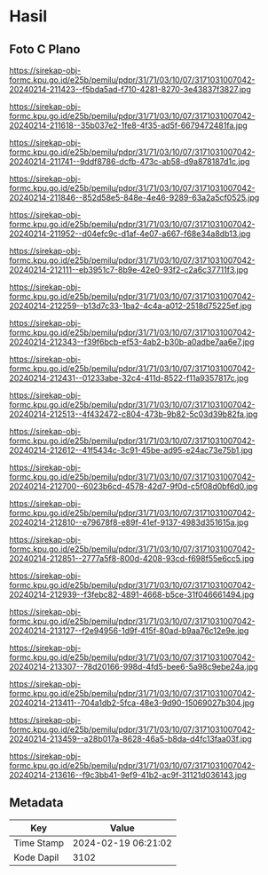 # Hasil

## Foto C Plano

https://sirekap-obj-formc.kpu.go.id/e25b/pemilu/pdpr/31/71/03/10/07/3171031007042-20240214-211423--f5bda5ad-f710-4281-8270-3e43837f3827.jpg

https://sirekap-obj-formc.kpu.go.id/e25b/pemilu/pdpr/31/71/03/10/07/3171031007042-20240214-211618--35b037e2-1fe8-4f35-ad5f-6679472481fa.jpg

https://sirekap-obj-formc.kpu.go.id/e25b/pemilu/pdpr/31/71/03/10/07/3171031007042-20240214-211741--9ddf8786-dcfb-473c-ab58-d9a878187d1c.jpg

https://sirekap-obj-formc.kpu.go.id/e25b/pemilu/pdpr/31/71/03/10/07/3171031007042-20240214-211846--852d58e5-848e-4e46-9289-63a2a5cf0525.jpg

https://sirekap-obj-formc.kpu.go.id/e25b/pemilu/pdpr/31/71/03/10/07/3171031007042-20240214-211952--d04efc9c-d1af-4e07-a667-f68e34a8db13.jpg

https://sirekap-obj-formc.kpu.go.id/e25b/pemilu/pdpr/31/71/03/10/07/3171031007042-20240214-212111--eb3951c7-8b9e-42e0-93f2-c2a6c37711f3.jpg

https://sirekap-obj-formc.kpu.go.id/e25b/pemilu/pdpr/31/71/03/10/07/3171031007042-20240214-212259--b13d7c33-1ba2-4c4a-a012-2518d75225ef.jpg

https://sirekap-obj-formc.kpu.go.id/e25b/pemilu/pdpr/31/71/03/10/07/3171031007042-20240214-212343--f39f6bcb-ef53-4ab2-b30b-a0adbe7aa6e7.jpg

https://sirekap-obj-formc.kpu.go.id/e25b/pemilu/pdpr/31/71/03/10/07/3171031007042-20240214-212431--01233abe-32c4-411d-8522-f11a9357817c.jpg

https://sirekap-obj-formc.kpu.go.id/e25b/pemilu/pdpr/31/71/03/10/07/3171031007042-20240214-212513--4f432472-c804-473b-9b82-5c03d39b82fa.jpg

https://sirekap-obj-formc.kpu.go.id/e25b/pemilu/pdpr/31/71/03/10/07/3171031007042-20240214-212612--41f5434c-3c91-45be-ad95-e24ac73e75b1.jpg

https://sirekap-obj-formc.kpu.go.id/e25b/pemilu/pdpr/31/71/03/10/07/3171031007042-20240214-212700--6023b6cd-4578-42d7-9f0d-c5f08d0bf6d0.jpg

https://sirekap-obj-formc.kpu.go.id/e25b/pemilu/pdpr/31/71/03/10/07/3171031007042-20240214-212810--e79678f8-e89f-41ef-9137-4983d351615a.jpg

https://sirekap-obj-formc.kpu.go.id/e25b/pemilu/pdpr/31/71/03/10/07/3171031007042-20240214-212851--2777a5f8-800d-4208-93cd-f698f55e6cc5.jpg

https://sirekap-obj-formc.kpu.go.id/e25b/pemilu/pdpr/31/71/03/10/07/3171031007042-20240214-212939--f3febc82-4891-4668-b5ce-31f046661494.jpg

https://sirekap-obj-formc.kpu.go.id/e25b/pemilu/pdpr/31/71/03/10/07/3171031007042-20240214-213127--f2e94956-1d9f-415f-80ad-b9aa76c12e9e.jpg

https://sirekap-obj-formc.kpu.go.id/e25b/pemilu/pdpr/31/71/03/10/07/3171031007042-20240214-213307--78d20166-998d-4fd5-bee6-5a98c9ebe24a.jpg

https://sirekap-obj-formc.kpu.go.id/e25b/pemilu/pdpr/31/71/03/10/07/3171031007042-20240214-213411--704a1db2-5fca-48e3-9d90-15069027b304.jpg

https://sirekap-obj-formc.kpu.go.id/e25b/pemilu/pdpr/31/71/03/10/07/3171031007042-20240214-213459--a28b017a-8628-46a5-b8da-d4fc13faa03f.jpg

https://sirekap-obj-formc.kpu.go.id/e25b/pemilu/pdpr/31/71/03/10/07/3171031007042-20240214-213616--f9c3bb41-9ef9-41b2-ac9f-31121d036143.jpg


## Metadata

| Key        | Value               |
| ---------- | ------------------- |
| Time Stamp | 2024-02-19 06:21:02 |
| Kode Dapil | 3102                |



